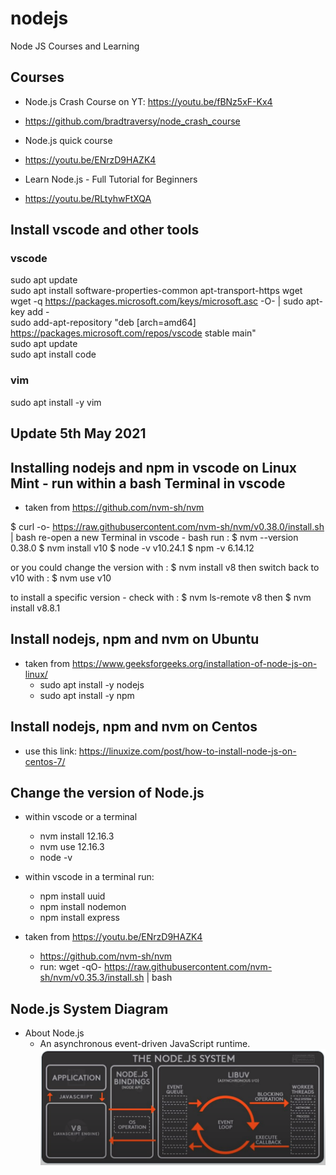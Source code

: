 # nodejs
Node JS Courses and Learning

## Courses
- Node.js Crash Course on YT: https://youtu.be/fBNz5xF-Kx4
- https://github.com/bradtraversy/node_crash_course

- Node.js quick course
- https://youtu.be/ENrzD9HAZK4

- Learn Node.js - Full Tutorial for Beginners
- https://youtu.be/RLtyhwFtXQA

## Install vscode and other tools

### vscode
sudo apt update <br/>
sudo apt install software-properties-common apt-transport-https wget <br/>
wget -q https://packages.microsoft.com/keys/microsoft.asc -O- | sudo apt-key add - <br/>
sudo add-apt-repository "deb [arch=amd64] https://packages.microsoft.com/repos/vscode stable main" <br/>
sudo apt update <br/>
sudo apt install code <br/>

### vim
sudo apt install -y vim  
  
## Update 5th May 2021
## Installing nodejs and npm in vscode on Linux Mint - run within a bash Terminal in vscode
- taken from https://github.com/nvm-sh/nvm  
  
$ curl -o- https://raw.githubusercontent.com/nvm-sh/nvm/v0.38.0/install.sh | bash
re-open a new Terminal in vscode - bash run :
$ nvm --version
0.38.0
$ nvm install v10
$ node -v
v10.24.1
$ npm -v
6.14.12  
  
or you could change the version with :
$ nvm install v8
then switch back to v10 with :
$ nvm use v10  
  
to install a specific version - check with :
$ nvm ls-remote v8
then
$ nvm install v8.8.1  
  

## Install nodejs, npm and nvm on Ubuntu
- taken from https://www.geeksforgeeks.org/installation-of-node-js-on-linux/
  - sudo apt install -y nodejs
  - sudo apt install -y npm
  
## Install nodejs, npm and nvm on Centos

- use this link: https://linuxize.com/post/how-to-install-node-js-on-centos-7/

## Change the version of Node.js
- within vscode or a terminal
  - nvm install 12.16.3
  - nvm use 12.16.3
  - node -v

- within vscode in a terminal run:
  - npm install uuid
  - npm install nodemon
  - npm install express

- taken from https://youtu.be/ENrzD9HAZK4
  - https://github.com/nvm-sh/nvm
  - run: wget -qO- https://raw.githubusercontent.com/nvm-sh/nvm/v0.35.3/install.sh | bash <br/>

## Node.js System Diagram

- About Node.js
  - An asynchronous event-driven JavaScript runtime.
![](./node.js-system.png)
